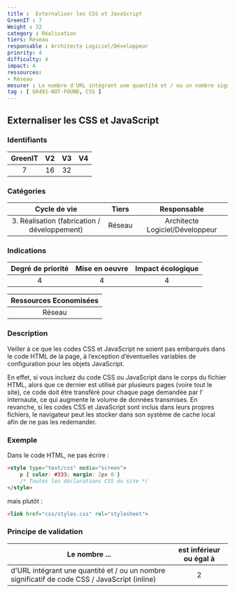 ```yaml
---
title :  Externaliser les CSS et JavaScript
GreenIT : 7
Weight : 32
category : Réalisation
tiers: Réseau
responsable : Architecte Logiciel/Développeur
priority: 4
difficulty: 4
impact: 4
ressources:
- Réseau
mesurer : Le nombre d'URL intégrant une quantité et / ou un nombre significatif de code CSS / JavaScript (inline)
tag : [ GR491-NOT-FOUND, CSS ]
---
```


## Externaliser les CSS et JavaScript

### Identifiants

| GreenIT |  V2  |  V3  |  V4  |
|:-------:|:----:|:----:|:----:|
|  7    | 16  | 32  |      |

### Catégories

| Cycle de vie |  Tiers  |  Responsable  |
|:---------:|:----:|:----:|
| 3. Réalisation (fabrication / développement) | Réseau | Architecte Logiciel/Développeur |

### Indications

| Degré de priorité |      Mise en oeuvre       |  Impact écologique    |
|:-------------------:|:-------------------------:|:---------------------:|
| 4 | 4 | 4 |

|Ressources Economisées                                      |
|:----------------------------------------------------------:|
|  Réseau  |

### Description

Veiller à ce que les codes CSS et JavaScript ne soient pas embarqués dans le code HTML de la page, à l’exception d’éventuelles
variables de configuration pour les objets JavaScript.

En effet, si vous incluez du code CSS ou JavaScript dans le corps du fichier HTML, alors que ce dernier est utilisé par plusieurs pages
(voire tout le site), ce code doit être transféré pour chaque page demandée par l’ internaute, ce qui augmente le volume de données transmises.
En revanche, si les codes CSS et JavaScript sont inclus dans leurs propres fichiers, 
le navigateur peut les stocker dans son système de cache local afin de ne pas les redemander.

### Exemple

Dans le code HTML, ne pas écrire :
```html
<style type="text/css" media="screen">
    p { color: #333; margin: 2px 0 }
    /* Toutes les déclarations CSS du site */
</style>
```

mais plutôt :
```html
<link href="css/styles.css" rel="stylesheet">
```



### Principe de validation

| Le nombre ...     | est inférieur ou égal à   |  
|-------------------|:-------------------------:|
| d'URL intégrant une quantité et / ou un nombre significatif de code CSS / JavaScript (inline)   | 2  |
